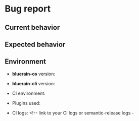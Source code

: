 # Bug report

## Current behavior

<!-- Describe how the issue manifests. -->

## Expected behavior

<!-- Describe what the desired behavior would be. -->

## Environment

- **bluerain-os** version: 
- **bluerain-cli** version: 

- CI environment: <!-- CI service name -->
- Plugins used: <!-- List bluerain plugins used if any with version -->
- CI logs: <!-- link to your CI logs or semantic-release logs -
